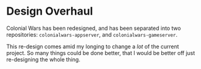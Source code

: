 # Design Overhaul
Colonial Wars has been redesigned, and has been separated into two repositories: `colonialwars-appserver`, and `colonialwars-gameserver`.

This re-design comes amid my longing to change a *lot* of the current project. So many things could be done better, that I would be better
off just re-designing the whole thing.
